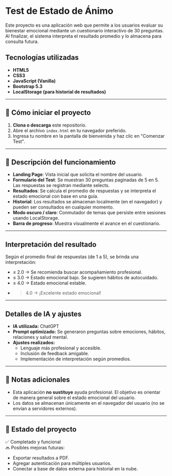 # Test de Estado de Ánimo

Este proyecto es una aplicación web que permite a los usuarios evaluar su bienestar emocional mediante un cuestionario interactivo de 30 preguntas. Al finalizar, el sistema interpreta el resultado promedio y lo almacena para consulta futura.

## Tecnologías utilizadas

- **HTML5**
- **CSS3**
- **JavaScript (Vanilla)**
- **Bootstrap 5.3**
- **LocalStorage (para historial de resultados)**

---

## 🚀 Cómo iniciar el proyecto

1. **Clona o descarga** este repositorio.
2. Abre el archivo `index.html` en tu navegador preferido.
3. Ingresa tu nombre en la pantalla de bienvenida y haz clic en "Comenzar Test".

---

## 🧾 Descripción del funcionamiento

- **Landing Page**: Vista inicial que solicita el nombre del usuario.
- **Formulario del Test**: Se muestran 30 preguntas paginadas de 5 en 5. Las respuestas se registran mediante selects.
- **Resultados**: Se calcula el promedio de respuestas y se interpreta el estado emocional con base en una guía.
- **Historial**: Los resultados se almacenan localmente (en el navegador) y pueden ser consultados en cualquier momento.
- **Modo oscuro / claro**: Conmutador de temas que persiste entre sesiones usando LocalStorage.
- **Barra de progreso**: Muestra visualmente el avance en el cuestionario.

---

## Interpretación del resultado

Según el promedio final de respuestas (de 1 a 5), se brinda una interpretación:

- ≤ 2.0 → Se recomienda buscar acompañamiento profesional.
- ≤ 3.0 → Estado emocional bajo. Se sugieren hábitos de autocuidado.
- ≤ 4.0 → Estado emocional estable.
- > 4.0 → ¡Excelente estado emocional!

---

## Detalles de IA y ajustes

- **IA utilizada:** ChatGPT
- **Prompt optimizado:** Se generaron preguntas sobre emociones, hábitos, relaciones y salud mental.
- **Ajustes realizados:**
  - Lenguaje más profesional y accesible.
  - Inclusión de feedback amigable.
  - Implementación de interpretación según promedios.

---

## 📌 Notas adicionales

- Esta aplicación **no sustituye** ayuda profesional. El objetivo es orientar de manera general sobre el estado emocional del usuario.
- Los datos se almacenan únicamente en el navegador del usuario (no se envían a servidores externos).

---

## 🧪 Estado del proyecto

✅ Completado y funcional  
🔜 Posibles mejoras futuras:
- Exportar resultados a PDF.
- Agregar autenticación para múltiples usuarios.
- Conectar a base de datos externa para historial en la nube.
